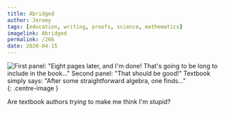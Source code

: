 ```yaml
---
title: Abridged
author: Jeremy
tags: [education, writing, proofs, science, mathematics]
imagelink: Abridged
permalink: /266
date: 2020-04-15
---
```


![First panel: "Eight pages later, and I'm done! That's going to be long to include in the book..." Second panel: "That should be good!" Textbook simply says: "After some straightforward algebra, one finds..."](https://res.cloudinary.com/dh3hm8pb7/image/upload/c_scale,q_auto:best/v1535842782/Handwaving/Published/Abridged.png){: .centre-image }

Are textbook authors *trying* to make me think I'm stupid?
